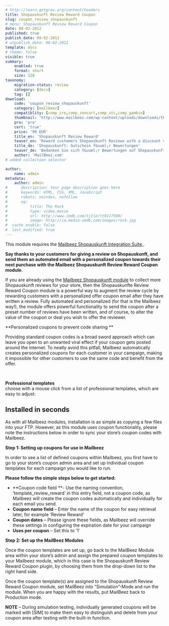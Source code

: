 ```yaml
---
# http://learn.getgrav.org/content/headers
title: Shopauskunft Review Reward Coupon
slug: coupon_review_shopauskunft
# menu: Shopauskunft Review Reward Coupon
date: 08-02-2012
published: true
publish_date: 08-02-2012
# unpublish_date: 08-02-2012
template: docs
# theme: false
visible: true
summary:
    enabled: true
    format: short
    size: 128
taxonomy:
    migration-status: review
    category: [docs]
    tag: []
download:
    code: 'coupon_review_shopauskunft'
    category: [mailbeez]
    compatiblity: [comp_cre,comp_zencart,comp_xtc,comp_gambio]
    thumbnail: 'http://www.mailbeez.com/wp-content/uploads/downloads/thumbnails/2012/02/icon_641.png'
    pro: 'pro'
    cert: 'true'
    price: '99 EUR'
    title_en: 'Shopauskunft Review Reward'
    teaser_en: 'Reward customers Shopauskunft Reviews with a discount voucher'
    title_de: 'Shopauskunft: Gutschein f&uuml;r Bewertungen'
    teaser_de: 'Bedanken Sie sich f&uuml;r Bewertungen auf Shopauskunft - mit einem Gutschein'
    author: 'MailBeez.com'
# added collection selector

author:
    name: admin
metadata:
    author: admin
#      description: Your page description goes here
#      keywords: HTML, CSS, XML, JavaScript
#      robots: noindex, nofollow
#      og:
#          title: The Rock
#          type: video.movie
#          url: http://www.imdb.com/title/tt0117500/
#          image: http://ia.media-imdb.com/images/rock.jpg
#  cache_enable: false
#  last_modified: true
---
```


This module requires the [Mailbeez Shopauskunft Integration Suite ](http://www.mailbeez.com/documentation/configbeez/config_shopauskunft_integration/ "Mailbeez Shopauskunft Integration Suite").

**Say thanks to your customers for giving a review on Shopauskunft, and send them an automated email with a personalized coupon towards their next purchase with the Mailbeez Shopauskunft Review Reward Coupon module.**

If you are already using the [Mailbeez Shopauskunft module](http://www.mailbeez.com/documentation/mailbeez/shopauskunft/ "Mailbeez Shopauskunft Module") to collect more Shopauskunft reviews for your store, then the Shopauskunfte Review Reward Coupon module is a powerful way to augment the review cycle by rewarding customers with a personalized offer coupon email after they have written a review. Fully automated and personalized (for that is the Mailbeez way!), the module offers powerful functionality to send the coupon after a preset number of reviews have been written, and of course, to alter the value of the coupon or deal you wish to offer the reviewer.

**Personalized coupons to prevent code sharing **

Providing standard coupon codes is a broad sword approach which can leave you open to an unwanted viral effect if your coupon gets posted around the internet. To neatly avoid this pitfall, Mailbeez automatically creates personalized coupons for each customer in your campaign, making it impossible for other customers to use the same code and benefit from the offer.

 

**Professional templates**  
 choose with a mouse click from a list of professional templates, which are easy to adjust:

## **Installed in seconds**  
  


As with all Mailbeez modules, installation is as simple as copying a few files into your FTP. However, as this module uses coupon functionality, please note the instructions below in order to sync your store’s coupon codes with Mailbeez.

**Step 1: Setting up coupons for use in Mailbeez**

In order to see a list of defined coupons within Mailbeez, you first have to go to your store’s coupon admin area and set up individual coupon templates for each campaign you would like to run.

**Please follow the simple steps below to get started:**

- **Coupon code field **- Use the naming convention, ‘template\_review\_reward’ in this entry field, not a coupon code, as Mailbeez will create the coupon codes automatically and individually for each email you send.
- **Coupon name field** – Enter the name of the coupon for easy retrieval later, for example ‘Review Reward’
- **Coupon dates** – Please ignore these fields, as Mailbeez will override these settings in configuring the expiration date for your campaign
- **Uses per coupon** – Set this to ’1′

**Step 2: Set up the MailBeez Modules**

Once the coupon templates are set up, go back to the MailBeez Module area within your store’s admin and assign the prepared coupon templates to your Mailbeez module, which in this case is the Shopauskunft Review Reward Coupon plugin, by choosing them from the drop-down list to the right hand side.

Once the coupon template(s) are assigned to the Shopauskunft Review Reward Coupon module, set MailBeez into “Simulation”-Mode and run the module. When you are happy with the results, put MailBeez back to Production mode.

**NOTE** – During simulation testing, individually generated coupons will be marked with [SIM] to make them easy to distinguish and delete from your coupon area after testing with the built-in function.
